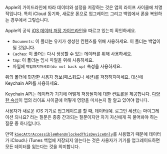 Apple의 가이드라인에 따라 데이터와 설정을 저장하는 것은 앱의 라이프 사이클에 치명적입니다. 특히 iCloud 동기화, 새로운 폰으로 업그레이드 그리고 백업에서 폰을 복원하는 경우에서 그렇습니다.

Apple의 공식 [iOS 데이터 저장 가이드라인](https://developer.apple.com/documentation/foundation/optimizing_your_app_s_data_for_icloud_backup)을 따르고 있는지 확인하세요.

- `Documents`: 이 폴더는 유저가 생성한 컨텐츠를 위해 사용하세요. 이 폴더는 백업이 될 것입니다.
- `Caches`: 이 폴더는 다시 생성할 수 있는 데이터를 위해 사용하세요.
- `tmp`: 이 폴더는 임시 파일을 위해 사용하세요.
- 파일에 `백업하지마세요(do not back up)` 속성을 사용하세요.

위의 폴더에 민감한 사용자 정보(패스워드나 세션)를 저장하지마세요. 대신에 Keychain API를 사용하세요.

Keychain API는 데이터가 기기에 어떻게 저장될지에 대한 컨트롤을 제공합니다. [다양한 속성](https://developer.apple.com/documentation/security/keychain_services/keychain_items/item_attribute_keys_and_values)이 앱의 라이프 사이클에 어떻게 영향을 미치는지 잘 알고 있어야 합니다.

사용자가 새로운 iOS 기기로 업그레이드를 할 때, 데이터(예. 로그인 세션)는 마이그레이션 되나요? 라는 질문은 종종 간과되는 질문이지만 자기 자신에게 꼭 물어봐야 하는 질문 중 하나입니다.

만약 [`kSecAttrAccessibleWhenUnlockedThisDeviceOnly`](https://developer.apple.com/documentation/security/ksecattraccessiblewhenunlockedthisdeviceonly)를 사용했기 때문에 데이터가 iCloud나 iTunes 백업에 저장되지 않는다는 것은 사용자가 기기를 업그레이드하면 모든 데이터를 잃는다는 것을 의미합니다.
